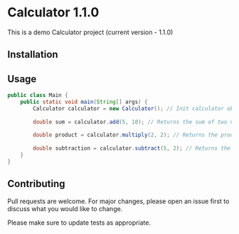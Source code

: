 # Calculator 1.1.0
This is a demo Calculator project (current version - 1.1.0)

## Installation

## Usage
```java
public class Main {
    public static void main(String[] args) {
        Calculator calculator = new Calculator(); // Init calculator object
        
        double sum = calculator.add(5, 10); // Returns the sum of two numbers
        
        double product = calculator.multiply(2, 2); // Returns the product of two numbers
        
        double subtraction = calculator.subtract(5, 2); // Returns the subtraction of two numbers
    }
}
```
## Contributing
Pull requests are welcome. For major changes, please open an issue first to discuss what you would like to change.

Please make sure to update tests as appropriate.